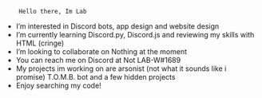         Hello there, Im Lab
-  I’m interested in Discord bots, app design and website design
-  I’m currently learning Discord.py, Discord.js and reviewing my skills with HTML (cringe)
-  I’m looking to collaborate on Nothing at the moment
-  You can reach me on Discord at Not LAB-W#1689
-  My projects im working on are arsonist (not what it sounds like i promise) T.O.M.B. bot and a few hidden projects
-  Enjoy searching my code!
        
<!---
LAB-W404/LAB-W404 is a ✨ special ✨ repository because its `README.md` (this file) appears on your GitHub profile.
You can click the Preview link to take a look at your changes.
--->
